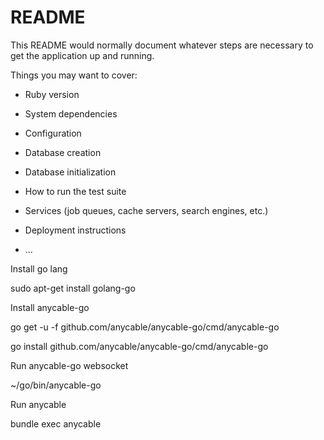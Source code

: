 # README

This README would normally document whatever steps are necessary to get the
application up and running.

Things you may want to cover:

* Ruby version

* System dependencies

* Configuration

* Database creation

* Database initialization

* How to run the test suite

* Services (job queues, cache servers, search engines, etc.)

* Deployment instructions

* ...


Install go lang

sudo apt-get install golang-go

Install anycable-go

go get -u -f github.com/anycable/anycable-go/cmd/anycable-go

go install github.com/anycable/anycable-go/cmd/anycable-go

Run anycable-go websocket

~/go/bin/anycable-go


Run anycable

bundle exec anycable
